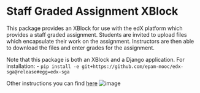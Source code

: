 Staff Graded Assignment XBlock
==============================

This package provides an XBlock for use with the edX platform which provides a staff graded assignment. Students are invited to upload files which encapsulate their work on the assignment. Instructors are then able to download the files and enter grades for the assignment.

Note that this package is both an XBlock and a Django application. For installation:
    - `pip install -e git+https://github.com/epam-mooc/edx-sga@release#egg=edx-sga`

Other instructions you can find [here](https://kb.epam.com/display/GDOKB/EDX+MOOC+Platform)
![image](/../screenshots/img/screenshot-studio-new-unit.png?raw=tru)
